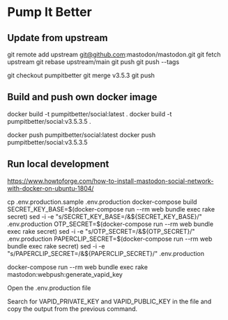 # Pump It Better

## Update from upstream

git remote add upstream git@github.com:mastodon/mastodon.git
git fetch upstream
git rebase upstream/main
git push
git push --tags

git checkout pumpitbetter
git merge v3.5.3
git push

## Build and push own docker image

docker build -t pumpitbetter/social:latest .
docker build -t pumpitbetter/social:v3.5.3.5 .

docker push pumpitbetter/social:latest
docker push pumpitbetter/social:v3.5.3.5

## Run local development 
https://www.howtoforge.com/how-to-install-mastodon-social-network-with-docker-on-ubuntu-1804/

cp .env.production.sample .env.production
docker-compose build
SECRET_KEY_BASE=$(docker-compose run --rm web bundle exec rake secret)
sed -i -e "s/SECRET_KEY_BASE=/&${SECRET_KEY_BASE}/" .env.production
OTP_SECRET=$(docker-compose run --rm web bundle exec rake secret)
sed -i -e "s/OTP_SECRET=/&${OTP_SECRET}/" .env.production
PAPERCLIP_SECRET=$(docker-compose run --rm web bundle exec rake secret)
sed -i -e "s/PAPERCLIP_SECRET=/&${PAPERCLIP_SECRET}/" .env.production


docker-compose run --rm web bundle exec rake mastodon:webpush:generate_vapid_key

Open the .env.production file

Search for VAPID_PRIVATE_KEY and VAPID_PUBLIC_KEY in the file and copy the output from the previous command. 




